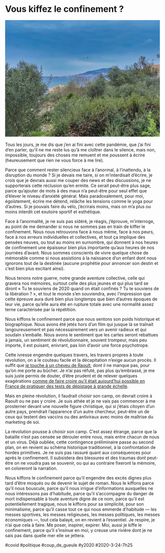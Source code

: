 # Vous kiffez le confinement ?

![Promenade du soir](_i/IMG_9784.webp)

Tous les jours, je me dis que j’en ai fini avec cette pandémie, que j’ai fini d’en parler, qu’il ne me reste lus qu’à me cloîtrer dans le silence, mais non, impossible, toujours des choses me remuent et me poussent à écrire (heureusement que rien ne vous force à me lire).

Parce que comment rester silencieux face à l’anormal, à l’inattendu, à la disruption du monde ? Si je devais me taire, si on m’interdisait d’écrire, je crois que je devrais aussi me couper des news et des discussions, je ne supporterais cette réclusion qu’en ermite. Ce serait peut-être plus sage, parce qu’ajouter de mots à des maux n’a peut-être pour seul effet que d’élever le niveau d’anxiété général. Mais paradoxalement, pour moi, égoïstement, écrire me détend, relâche les tensions comme le yoga pour d’autres. Si je pouvais faire du vélo, j’écrirais moins, mais on m’a plus ou moins interdit cet exutoire sportif et esthétique.

Face à l’anormalité, je ne suis pas sidéré, je réagis, j’éprouve, m’interroge, au point de me demander si nous ne sommes pas en train de kiffer le confinement. Nous nous retrouvons face à nous même, face à nos peurs, face à nos erreurs individuelles et collectives, et tout ça implique des pensées neuves, ou tout au moins en surnombre, qui donnent à nos heures de confinement une épaisseur bien plus importante qu’aux heures de nos journées d’avant. Nous sommes conscients de vivre quelque chose de mémorable comme si nous assistions à la naissance d’un enfant dont nous ignorons tout de la destinée (aucune prophétie pour annoncer son destin et c’est bien plus excitant ainsi).

Nous tenons notre guerre, notre grande aventure collective, celle qui gravera nos mémoires, surtout celle des plus jeunes et qui plus tard se diront « Tu te souviens de 2020 quand on était confinés ? Tu te souviens de la libération ? », et tout le monde s’en souviendra, avec l’impression que cette épreuve aura duré bien plus longtemps que bien d’autres époques de leur vie, parce qu’elle aura été en rupture totale avec une normalité assez terne caractérisée par la répétition.

Nous kiffons le confinement parce que nous sentons son poids historique et biographique. Nous avons été jetés hors d’un film qui jusque là se traînait langoureusement et pas nécessairement vers un avenir radieux et qui soudain s’emballe. Nous avons le sentiment que les cartes seront rebattues à jamais, un sentiment de révolutionnaire, souvent trompeur, mais peu importe, il est puisant, enivrant, pas loin d’avoir une force psychotrope.

Cette ivresse engendre quelques travers, les travers propres à toute révolution, on a le couteau facile et la décapitation n’exige aucun procès. Il suffit que [je touche à un cheveu de Raoult](le-burn-out-frappe-les-confines.md), dont il ne manque pas, pour qu’on me porte au bûcher. Je n’ai pas réfuté, pas plus qu’embrassé, je me suis juste permis de douter, d’être prudent et de relever quelques exagérations [comme de faire croire qu’il était aujourd’hui possible en France de pratiquer des tests de dépistage à grande échelle](https://www.lesechos.fr/economie-france/social/coronavirus-la-france-tente-de-modifier-sa-strategie-de-depistage-1188099).

Mais en pleine révolution, il faudrait choisir son camp, on devrait croire à Raoult ou ne pas y croire. Je suis athée et je ne vais pas commencer à me prosterner devant une nouvelle figure christique, qui si j’étais citoyen d’un autre pays, prendrait l’apparence d’un autre chercheur, peut-être un de ceux qui testent des vaccins ou des antiviraux avec moins de maîtrise du marketing de soi.

La révolution pousse à choisir son camp. C’est assez étrange, parce que la bataille n’est pas censée se dérouler entre nous, mais entre chacun de nous et un virus. Déjà oubliée, cette contingence préliminaire passe au second plan, on en revient au schéma historique traditionnel, à la confrontation de hordes primitives. Je ne suis pas rassuré quant aux conséquences pour après le confinement. Il subsistera des blessures et des traumas dont peut-être on ne voudra pas se souvenir, ou qui au contraire fixeront la mémoire, en coloreront la narration.

Nous kiffons le confinement parce qu’il engendre des excès dignes plus tard d’être moqués ou de devenir le sujet de roman. Nous le kiffons parce qu’il nous bouscule, parce qu’il nous irrigue d’informations auxquelles ne nous intéressons pas d’habitude, parce qu’il s’accompagne du danger de mort indispensable à toute aventure digne de ce nom, parce qu’il est potentiellement tragique, nous le kiffons pour sa simplicité, pour son minimalisme, parce qu’il casse tout ce qui nous emmerde d’habitude — les messes sportives, les messes religieuses, les messes politiques, les messes économiques —, tout cela balayé, on en revient à l’essentiel. Je respire, je n’ai que cela à faire. Me poser, inspirer, expirer. Moi, aussi je kiffe le confinement, parce qu’il s’insinue en moi, y creuse une rivière dont je ne sais pas dans quelle mer elle se jettera.

#covid #politique #coup_de_gueule #y2020 #2020-3-24-7h25
